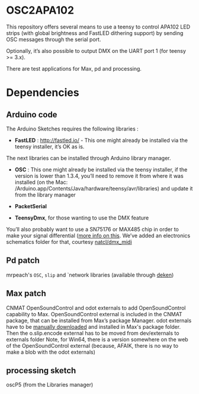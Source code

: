 OSC2APA102
==========

This repository offers several means to use a teensy to control APA102 LED strips (with global brightness and FastLED dithering support) by sending OSC messages through the serial port. 

Optionally, it’s also possible to output DMX on the UART port 1 (for teensy >= 3.x). 

There are test applications for Max, pd and processing.

# Dependencies

## Arduino code 

The Arduino Sketches requires the following libraries :

- **FastLED** : http://fastled.io/  - This one might already be installed via the teensy installer, it’s OK as is.

The next libraries can be installed through Arduino library manager.

- **OSC** : This one might already be installed via the teensy installer, if the version is lower than 1.3.4, you’ll need to remove it from where it was installed (on the Mac: /Arduino.app/Contents/Java/hardware/teensy/avr/libraries) and update it from the library manager

- **PacketSerial** 

- **TeensyDmx**, for those wanting to use the DMX feature

You’ll also probably want to use a SN75176 or MAX485 chip in order to make your signal differential ([more info on this](https://electronics.stackexchange.com/questions/100487/dmx-on-arduino-with-rs485). We’ve added an electronics schematics folder for that, courtesy [natcl/dmx_midi](https://github.com/natcl/dmx_midi/tree/master/schematics)

## Pd patch
mrpeach's `OSC`, `slip` and `network libraries (available through [deken](https://github.com/pure-data/deken))

## Max patch
CNMAT OpenSoundControl and odot externals to add OpenSoundControl capability to Max.
OpenSoundControl external is included in the CNMAT package, that can be installed from Max’s package Manager. odot externals have to be [manually downloaded](http://cnmat.berkeley.edu/downloads) and installed in Max's package folder. Then the o.slip.encode external has to be moved from dev/externals to externals folder
Note, for Win64, there is a version somewhere on the web of the OpenSoundControl external (because, AFAIK, there is no way to make a blob with the odot externals)

## processing sketch
oscP5 (from the Libraries manager)
